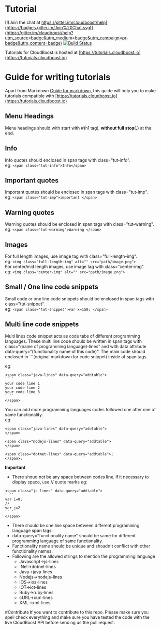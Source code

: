 
# Tutorial

[![Join the chat at https://gitter.im/cloudboost/help](https://badges.gitter.im/Join%20Chat.svg)](https://gitter.im/cloudboost/help?utm_source=badge&utm_medium=badge&utm_campaign=pr-badge&utm_content=badge) [![Build Status](http://cbjenkins.cloudapp.net:8080/buildStatus/icon?job=CbTutorial)](http://cbjenkins.cloudapp.net:8080/job/CbTutorial/)


Tutorials for CloudBoost is hosted at [https://tutorials.cloudboost.io](https://tutorials.cloudboost.io)

# Guide for writing tutorials

Apart from Markdown [Guide for markdown](https://guides.github.com/features/mastering-markdown), this guide will help you to make tutorials compatible with [https://tutorials.cloudboost.io](https://tutorials.cloudboost.io)


## Menu Headings
Menu headings should with start with #(h1 tag), **without full stop(.)** at the end.

## Info
Info quotes should enclosed in span tags with class="tut-info".</br>
eg: ```<span class="tut-info">Info</span>```

## Important quotes
Important quotes should be enclosed in span tags with class="tut-imp".</br>
eg: ```<span class="tut-imp">important </span>```

## Warning quotes
Warning quotes should be enclosed in span tags with class="tut-warning".</br>
eg: ```<span class="tut-warning">Warning </span>```

## Images
For full length images, use image tag with class="full-length-img".</br>
eg: ```<img class="full-length-img" alt="" src="path/image.png">```
</br>
For center/mid length images, use image tag with class="center-img".</br>
eg: ```<img class="center-img" alt="" src="path/image.png">```

## Small / One line code snippets
Small code or one line code snippets should be enclosed in span tags with class="tut-snippet".</br>
eg: ```<span class="tut-snippet">var x=150; </span>```

## Multi line code snippets
Multi lines code snippet acts as code tabs of different programming languages. These multi line code should be written in span tags with class="(name of programming language)-lines" and with data attribute data-query="(functionality name of this code)". The main code should enclosed in ```(original markdown for code snippet) inside of span tags.

eg: 
```
<span class="java-lines" data-query="addtable">
`` `
your code line 1
your code line 2
your code line 3
` ``
</span>
```

You can add more programming languages codes followed one after one of same functionality.</br>
eg:

```
<span class="java-lines" data-query="addtable">
</span>
    
<span class="nodejs-lines" data-query="addtable">
</span>
    
<span class="dotnet-lines" data-query="addtable">;
</span>;
```

**Important**
* There shoud not be any space between codes line, if it necessary to display space, use // quote marks
eg:
```
<span class="js-lines" data-query="addtable">
` ``
var i=0;
//
var j=2
`` `
</span>
```
* There should be one line space between different programming language span tags.
* data-query="functionality name" should be same for different programming language of same functionality.
* Functionality name should be unique and shoudn't conflict with other functionality names.
* Following are the allowed strings to mention the programming language
  * Javascript->js-lines
  * .Net->dotnet-lines
  * Java->java-lines
  * Nodejs->nodejs-lines
  * IOS->ios-lines
  * IOT->iot-lines
  * Ruby->ruby-lines
  * cURL->curl-lines
  * XML->xml-lines

#Contribute
If you want to contribute to this repo. Please make sure you spell check everything and make sure you have tested the code with the live CloudBoost API before sending us the pull request.
